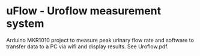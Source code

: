 # uFlow - Uroflow measurement system
Arduino MKR1010 project to measure peak urinary flow rate and software
to transfer data to a PC via wifi and display results. See Uroflow.pdf.
